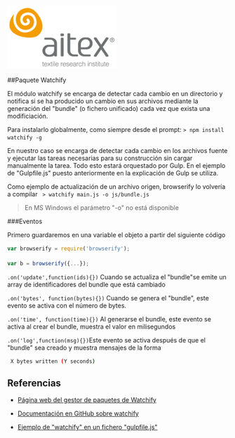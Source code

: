 ![logo_aitex_min.png](../images/logo_aitex_min.png "Logotipo de Aitex")

##Paquete Watchify

El módulo watchify se encarga de detectar cada cambio en un directorio y notifica si se ha producido un cambio en sus archivos mediante la generación del "bundle" (o fichero unificado) cada vez que exista una modificiación.

Para instalarlo globalmente, como siempre desde el prompt: `> npm install watchify -g`

En nuestro caso se encarga de detectar cada cambio en los archivos fuente y ejecutar las tareas necesarias para su construcción sin cargar manualmente la tarea. Todo esto estará orquestado por Gulp. En el ejemplo de "Gulpfile.js" puesto anteriormente en la explicación de Gulp se utiliza.

Como ejemplo de actualización de un archivo origen, browserify lo volvería a compilar ` > watchify main.js -o js/bundle.js`

> En MS Windows el parámetro "-o" no está disponible

###Eventos

Primero guardaremos en una variable el objeto a partir del siguiente código

```javascript
var browserify = require('browserify');

var b = browserify({...});
```

`.on('update',function(ids){})` Cuando se actualiza el "bundle"se emite un array de identificadores del bundle que está cambiado

`.on('bytes', function(bytes){})` Cuando se genera el "bundle", este evento se activa con el número de bytes.

`.on('time', function(time){})` Al generarse el bundle, este evento se activa al crear el bundle, muestra el valor en milisegundos

`.on('log',function(msg){})`Este evento se activa después de que el "bundle" sea creado y muestra mensajes de la forma 

```bash
 X bytes written (Y seconds)
```

## Referencias

+ [Página web del gestor de paquetes de Watchify](https://www.npmjs.com/package/watchify)

+ [Documentación en GitHub sobre watchify](https://github.com/substack/watchify)

+ [Ejemplo de "watchify" en un fichero "gulpfile.js"](2_1_gulpfile.md)

